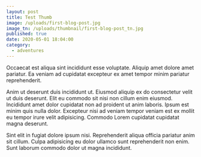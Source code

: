 ```yaml
---
layout: post
title: Test Thumb
image: /uploads/first-blog-post.jpg
image_tn: /uploads/thumbnail/first-blog-post_tn.jpg
published: true
date: 2020-05-01 18:04:00
category: 
  - adventures
---
```


Occaecat est aliqua sint incididunt esse voluptate. Aliquip amet dolore amet pariatur. Ea veniam ad cupidatat excepteur ex amet tempor minim pariatur reprehenderit.

Anim ut deserunt duis incididunt ut. Eiusmod aliquip ex do consectetur velit ut duis deserunt. Elit eu commodo sit nisi non cillum enim eiusmod. Incididunt amet dolor cupidatat non ad proident ut anim laboris. Ipsum est minim quis nulla dolor. Excepteur nisi ad veniam tempor veniam est ex mollit eu tempor irure velit adipisicing. Commodo Lorem cupidatat cupidatat magna deserunt.

Sint elit in fugiat dolore ipsum nisi. Reprehenderit aliqua officia pariatur anim sit cillum. Culpa adipisicing eu dolor ullamco sunt reprehenderit non enim. Sunt laborum commodo dolor ut magna incididunt.
